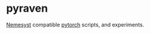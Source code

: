 # pyraven



[Nemesyst](https://github.com/DreamingRaven/Nemesyst) compatible [pytorch](https://github.com/pytorch/pytorch) scripts, and experiments.
